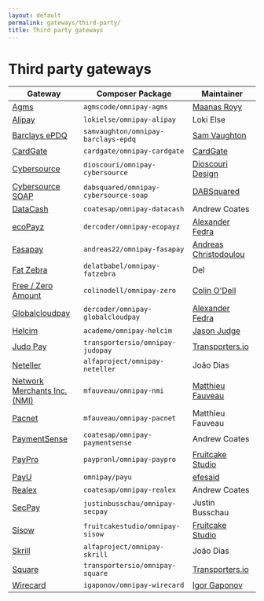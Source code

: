 ```yaml
---
layout: default
permalink: gateways/third-party/
title: Third party gateways
---
```


Third party gateways
====================

Gateway | Composer Package | Maintainer
------- | ---------------- | ----------
[Agms](https://github.com/agmscode/omnipay-agms) | `agmscode/omnipay-agms` | [Maanas Royy](https://github.com/maanas)
[Alipay](/gateways/alipay/) | `lokielse/omnipay-alipay` | Loki Else
[Barclays ePDQ](https://github.com/samvaughton/omnipay-barclays-epdq) | `samvaughton/omnipay-barclays-epdq` | [Sam Vaughton](https://github.com/samvaughton)
[CardGate](https://github.com/cardgate/omnipay-cardgate) | `cardgate/omnipay-cardgate` | [CardGate](https://github.com/cardgate)
[Cybersource](https://github.com/dioscouri/omnipay-cybersource) | `dioscouri/omnipay-cybersource` | [Dioscouri Design](https://github.com/dioscouri)
[Cybersource SOAP](https://github.com/DABSquared/omnipay-cybersource-soap) | `dabsquared/omnipay-cybersource-soap` | [DABSquared](https://github.com/DABSquared)
[DataCash](/gateways/datacash/) | `coatesap/omnipay-datacash` | Andrew Coates
[ecoPayz](https://github.com/dercoder/omnipay-ecopayz) | `dercoder/omnipay-ecopayz` | [Alexander Fedra](https://github.com/dercoder)
[Fasapay](https://github.com/andreas22/omnipay-fasapay) | `andreas22/omnipay-fasapay` | [Andreas Christodoulou](https://github.com/andreas22)
[Fat Zebra](/gateways/fatzebra) |	`delatbabel/omnipay-fatzebra` |	Del
[Free / Zero Amount](https://github.com/colinodell/omnipay-zero) | `colinodell/omnipay-zero` | [Colin O'Dell](https://github.com/colinodell)
[Globalcloudpay](https://github.com/dercoder/omnipay-globalcloudpay) | `dercoder/omnipay-globalcloudpay` | [Alexander Fedra](https://github.com/dercoder)
[Helcim](https://github.com/academe/omnipay-helcim) | `academe/omnipay-helcim` | [Jason Judge](https://github.com/judgej)
[Judo Pay](https://github.com/Transportersio/omnipay-judopay) | `transportersio/omnipay-judopay` | [Transporters.io](https://github.com/Transportersio)
[Neteller](/gateways/neteller/) | `alfaproject/omnipay-neteller` | João Dias
[Network Merchants Inc. (NMI)](https://github.com/mfauveau/omnipay-nmi) | `mfauveau/omnipay-nmi` | [Matthieu Fauveau](https://github.com/mfauveau)
[Pacnet](/gateways/pacnet/) | `mfauveau/omnipay-pacnet` | Matthieu Fauveau
[PaymentSense](/gateways/paymentsense/) | `coatesap/omnipay-paymentsense` | Andrew Coates
[PayPro](https://github.com/payproNL/omnipay-paypro) | `paypronl/omnipay-paypro` | [Fruitcake Studio](https://github.com/fruitcakestudio)
[PayU](https://github.com/efesaid/omnipay-payu) | `omnipay/payu` | [efesaid](https://github.com/efesaid)
[Realex](/gateways/realex/) | `coatesap/omnipay-realex` | Andrew Coates
[SecPay](/gateways/secpay/) | `justinbusschau/omnipay-secpay` | Justin Busschau
[Sisow](https://github.com/fruitcakestudio/omnipay-sisow ) | `fruitcakestudio/omnipay-sisow` | [Fruitcake Studio](https://github.com/fruitcakestudio)
[Skrill](/gateways/skrill/) | `alfaproject/omnipay-skrill` | João Dias
[Square](https://github.com/Transportersio/omnipay-square) | `transportersio/omnipay-square` | [Transporters.io](https://github.com/Transportersio)
[Wirecard](https://github.com/igaponov/omnipay-wirecard) | `igaponov/omnipay-wirecard` | [Igor Gaponov](https://github.com/igaponov)

